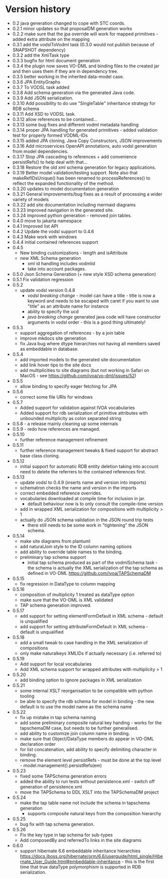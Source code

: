 # Version history

* 0.2 java generation changed to cope with STC coords.
* 0.2.1 minor updates so that proposalDM generation works
* 0.2.2 make sure that the jpa override will work for mapped primitives - added extra attribute on the mapping
* 0.3.1 add the vodslToVodml task (0.3.0 would not publish because of SNAPSHOT dependency)
* 0.3.2 add the XmiTask type
* 0.3.3 bugfix for html document generation
* 0.3.4 the plugin now saves VO-DML and binding files to the created jar and then uses them if they are in dependency tree.
* 0.3.5 better working in the inherited data-model case.
* 0.3.6 JPA EntityGraphs
* 0.3.7 To VODSL task added
* 0.3.8 Add schema generation via the generated Java code.
* 0.3.9 Add JSON serialization.
* 0.3.10 Add possibility to do use "SingleTable" inheritance strategy for RDB schema
* 0.3.11 Add XSD to VODSL task.
* 0.3.12 allow references to be contained...
* 0.3.13 some bug fixes and different vodml metadata handling
* 0.3.14 proper JPA handling for generated primitives - added validation test for properly formed VODML-IDs
* 0.3.15 added JPA cloning, Java Copy Constructors, JSON improvements
* 0.3.16 Add microservices OpenAPI annotations, auto vodsl generation from model dependencies.
* 0.3.17 Stop JPA cascading to references + add convenience persistRefs() to help deal with that...
* 0.3.18 Restore the old xml schema generation for legacy applications.
* 0.3.19 Better model validation/testing support. Note also that makeRefIDsUnique() has been renamed to processReferences() to reflect the expanded functionality of the method.
* 0.3.20 updates to model documentation generation
* 0.3.21 General improvements/bug fixes as a result of processing a wider variety of models
* 0.3.22 add site documentation including mermaid diagrams
* 0.3.23 improved navigation in the generated site.
* 0.3.24 improved python generation - removed join tables.
* 0.4.0 move to jakarta namespace
* 0.4.1 Improved list API
* 0.4.2 Update the vodsl support to 0.4.6
* 0.4.3 Make work with windows
* 0.4.4 initial contained references support
* 0.4.5 
  * New binding customizations - length and isAttribute
  * new XML Schema generation
    * xml id handling includes vodmlid
    * take into account packages.
* 0.5.0 Json Schema Generation (+ new style XSD schema generation)
* 0.5.1 Fix validation regression
* 0.5.2 
    * update vodsl version 0.4.8
        * *vodsl breaking change* - model can have a title - title is now a keyword and needs to be escaped with caret if you want to use "title" as an attribute name for instance
        * ability to specify the ucd
        * *java breaking change* generated java code will have constructor arguments in vodsl order - this is a good thing ultimately!
* 0.5.3 
  * support aggregation of references - by a join table  
  * improve mkdocs site generation
  * fix Java bug where dtype hierarchies not having all members saved as embeddable in database.
* 0.5.4
  * add imported models to the generated site documentation
  * add link hover tips to the site docs
  * add multiplicities to site diagrams (but not working in Safari on MacOS - see https://github.com/ivoa/vo-dml/issues/52)
* 0.5.5
  *  allow binding to specify eager fetching for JPA
* 0.5.6
  * correct some file URIs for windows
* 0.5.7
  * Added support for validation against IVOA vocabularies
  * Added support for rdb serialization of primitive attributes with unbounded multiplicity as colon separated string
* 0.5.8 - a release mainly cleaning up some internals
* 0.5.9 - redo how references are managed.
* 0.5.10 
  * further reference management refinement
* 0.5.11
  * further reference management tweaks & fixed support for abstract base class cloning.
* 0.5.12
  * initial support for automatic RDB entity deletion taking into account need to delete the referrers to the contained references first.
* 0.5.13
  * update vodsl to 0.4.9 (inserts name and version into imports)
  * schematron checks the name and version in the imports
  * correct embedded reference overrides.
  * vocabularies downloaded at compile time for inclusion in jar.
    * default behaviour now is to only consult the compile-time version
  * add in wrapped XML serialization for compositions with multiplicity > 1
  * actually do JSON schema validation in the JSON round trip tests
    * there still needs to be some work in "tightening" the JSON schema.
* 0.5.14
  * make site diagrams from plantuml
  * add naturalJoin style to the ID column naming options
  * add ability to override table names to the binding.
  * preliminary tap schema support
    * initial tap schema produced as part of the vodmlSchema task - the schema is actually the XML serialization of the tap schema as defined in VO-DML https://github.com/ivoa/TAPSchemaDM
* 0.5.15
  * fix regression in DataType to column mapping
* 0.5.16
  * composition of multiplicity 1 treated as dataType option
  * make sure that the VO-DML is XML validated
  * TAP schema generation improved.
* 0.5.17
  * add support for setting elementFormDefault in XML schema - default is unqualified
  * add support for setting attributeFormDefault in XML schema - default is unqualified
* 0.5.18
  * add a small tweak to case handling in the XML serialization of compositions
  * only make naturalkeys  XMLIDs if actually necessary (i.e. referred to)
* 0.5.19
  * Add support for local vocabularies
  * Add XML schema support for wrapped attributes with multiplicity > 1
* 0.5.20
  * add binding option to ignore packages in XML serialization
* 0.5.21
  * some internal XSLT reorganisation to be compatible with python tooling
  * be able to specify the rdb schema for model in binding - the new default is to use the model name as the schema name
* 0.5.22
  * fix up mistake in tap schema naming
  * add some preliminary composite natural key handing - works for the tapschemaDM case, but needs to be further generalised.
  * add ability to customize join column name in binding.
  * make sure that Object/DataType members do appear in VO-DML declaration order
  * for list concatenation, add ability to specify delimiting character in binding.
  * remove the element level persistRefs - must be done at the top level - model.management().persistRefs(em)
* 0.5.23
  * fixed some TAPSchema generation errors
  * added the ability to run tests without persistence.xml - switch off generation of persistence.xml
  * move the TAPSchema to DDL XSLT into the TAPSchemaDM project
* 0.5.24
  * make the tap table name not include the schema in tapschema generation
    * supports composite natural keys from the composition hierarchy 
* 0.5.25
  * bug fix with tap schema generation.
* 0.5.26
  * Fix the key type in tap schema for sub-types
  * Add composedBy and referredTo links in the site diagrams
* 0.6.0
  * support hibernate 6.6 embeddable inheritance hierarchies https://docs.jboss.org/hibernate/orm/6.6/userguide/html_single/Hibernate_User_Guide.html#embeddable-inheritance - this is the first time that true dataType polymorphism is supported in RDB serialization.

